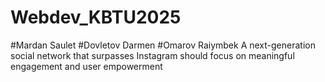 # Webdev_KBTU2025
#Mardan Saulet 
#Dovletov Darmen
#Omarov Raiymbek
A next-generation social network that surpasses Instagram should focus on meaningful engagement and user empowerment
